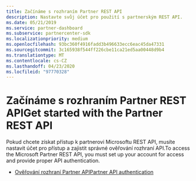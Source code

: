 ```yaml
---
title: Začínáme s rozhraním Partner REST API
description: Nastavte svůj účet pro použití s partnerským REST API.
ms.date: 05/21/2019
ms.service: partner-dashboard
ms.subservice: partnercenter-sdk
ms.localizationpriority: medium
ms.openlocfilehash: 93bc360f4916fadd3b496633ecc6eac45da47331
ms.sourcegitcommit: 3c165938f544ff226cbe11ca21ed5aa00448d9b4
ms.translationtype: MT
ms.contentlocale: cs-CZ
ms.lasthandoff: 04/23/2020
ms.locfileid: "97770328"
---
```

# <a name="get-started-with-the-partner-rest-api"></a><span data-ttu-id="c205a-103">Začínáme s rozhraním Partner REST API</span><span class="sxs-lookup"><span data-stu-id="c205a-103">Get started with the Partner REST API</span></span>

<span data-ttu-id="c205a-104">Pokud chcete získat přístup k partnerovi Microsoftu REST API, musíte nastavit účet pro přístup a zajistit správné ověřování rozhraní API.</span><span class="sxs-lookup"><span data-stu-id="c205a-104">To access the Microsoft Partner REST API, you must set up your account for access and provide proper API authentication.</span></span>

* [<span data-ttu-id="c205a-105">Ověřování rozhraní Partner API</span><span class="sxs-lookup"><span data-stu-id="c205a-105">Partner API authentication</span></span>](api-authentication.md)
